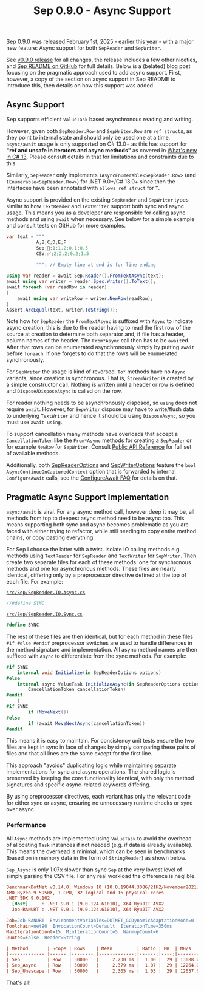 ﻿---
layout: post
title: Sep 0.9.0 - Async Support
---

Sep 0.9.0 was released February 1st, 2025 - earlier this year - with a major new
feature: Async support for both `SepReader` and `SepWriter`. 

See [v0.9.0 release](https://github.com/nietras/Sep/releases/tag/v0.9.0) for all
changes, the release includes a few other niceties, and [Sep README on
GitHub](https://github.com/nietras/Sep) for full details. Below is a (belated)
blog post focusing on the pragmatic approach used to add async support. First,
however, a copy of the section on async support in Sep README to introduce this,
then details on how this support was added.

## Async Support

Sep supports efficient `ValueTask` based asynchronous reading and writing.

However, given both `SepReader.Row` and `SepWriter.Row` are `ref struct`s, as
they point to internal state and should only be used one at a time,
`async/await` usage is only supported on C# 13.0+ as this has support for **"ref
and unsafe in iterators and async methods"** as covered in [What's new in C#
13](https://learn.microsoft.com/en-us/dotnet/csharp/whats-new/csharp-13). Please
consult details in that for limitations and constraints due to this.

Similarly, `SepReader` only implements `IAsyncEnumerable<SepReader.Row>` (and
`IEnumerable<SepReader.Row>`) for .NET 9.0+/C# 13.0+ since then the interfaces
have been annotated with `allows ref struct` for `T`.

Async support is provided on the existing `SepReader` and `SepWriter` types
similar to how `TextReader` and `TextWriter` support both sync and async usage.
This means you as a developer are responsible for calling async methods and
using `await` when necessary. See below for a simple example and consult tests
on GitHub for more examples.

```csharp
var text = """
           A;B;C;D;E;F
           Sep;🚀;1;1.2;0.1;0.5
           CSV;✅;2;2.2;0.2;1.5
           
           """; // Empty line at end is for line ending

using var reader = await Sep.Reader().FromTextAsync(text);
await using var writer = reader.Spec.Writer().ToText();
await foreach (var readRow in reader)
{
    await using var writeRow = writer.NewRow(readRow);
}
Assert.AreEqual(text, writer.ToString());
```

Note how for `SepReader` the `FromTextAsync` is suffixed with `Async` to
indicate async creation, this is due to the reader having to read the first row
of the source at creation to determine both separator and, if file has a header,
column names of the header. The `From*Async` call then has to be `await`ed.
After that rows can be enumerated asynchronously simply by putting `await`
before `foreach`. If one forgets to do that the rows will be enumerated
synchronously.

For `SepWriter` the usage is kind of reversed. `To*` methods have no `Async`
variants, since creation is synchronous. That is, `StreamWriter` is created by a
simple constructor call. Nothing is written until a header or row is defined and
`Dispose`/`DisposeAsync` is called on the row.

For reader nothing needs to be asynchronously disposed, so `using` does not
require `await`. However, for `SepWriter` dispose may have to write/flush data
to underlying `TextWriter` and hence it should be using `DisposeAsync`, so you
must use `await using`.

To support cancellation many methods have overloads that accept a
`CancellationToken` like the `From*Async` methods for creating a `SepReader` or
for example `NewRow` for `SepWriter`. Consult [Public API
Reference](#public-api-reference) for full set of available methods.

Additionally, both [SepReaderOptions](#sepreaderoptions) and
[SepWriterOptions](#sepwriteroptions) feature the `bool
AsyncContinueOnCapturedContext` option that is forwarded to internal
`ConfigureAwait` calls, see the [ConfigureAwait
FAQ](https://devblogs.microsoft.com/dotnet/configureawait-faq/) for details on
that.

## Pragmatic Async Support Implementation

`async/await` is viral. For any async method call, however deep it may be, all
methods from top to deepest async method need to be async too. This means
supporting both sync and async becomes problematic as you are faced with either
trying to refactor, while still needing to copy entire method chains, or copy
pasting everything.

For Sep I choose the latter with a twist. Isolate IO calling methods e.g.
methods using `TextReader` for `SepReader` and `TextWriter` for `SepWriter`.
Then create two separate files for each of these methods: one for synchronous
methods and one for asynchronous methods. These files are nearly identical,
differing only by a preprocessor directive defined at the top of each file. For
example:

[`src/Sep/SepReader.IO.Async.cs`]()
```csharp
﻿//#define SYNC
```

[`src/Sep/SepReader.IO.Sync.cs`]()
```csharp
#define SYNC
```

The rest of these files are then identical, but for each method in these files
`#if #else #endif` preprocessor switches are used to handle differences in the
method signature and implementation. All async method names are then suffixed
with `Async` to differentiate from the sync methods. For example:

```csharp
#if SYNC
    internal void Initialize(in SepReaderOptions options)
#else
    internal async ValueTask InitializeAsync(in SepReaderOptions options, 
        CancellationToken cancellationToken)
#endif
    {
#if SYNC
        if (MoveNext())
#else
        if (await MoveNextAsync(cancellationToken))
#endif
```

This means it is easy to maintain. For consistency unit tests ensure the two
files are kept in sync in face of changes by simply comparing these pairs of
files and that all lines are the same except for the first line.

This approach "avoids" duplicating logic while maintaining separate
implementations for sync and async operations. The shared logic is preserved by
keeping the core functionality identical, with only the method signatures and
specific async-related keywords differing.

By using preprocessor directives, each variant has only the relevant code for
either sync or async, ensuring no unnecessary runtime checks or sync over async.

### Performance

All `Async` methods are implemented using `ValueTask` to avoid the overhead of
allocating `Task` instances if not needed (e.g. if data is already available).
This means the overhead is minimal, which can be seen in benchmarks (based on in
memory data in the form of `StringReader`) as shown below.

`Sep_Async` is only 1.07x slower than sync `Sep` at the very lowest level of
simply parsing the CSV file. For any real workload the difference is neglible.

```ini
BenchmarkDotNet v0.14.0, Windows 10 (10.0.19044.3086/21H2/November2021Update)
AMD Ryzen 9 5950X, 1 CPU, 32 logical and 16 physical cores
.NET SDK 9.0.102
  [Host]     : .NET 9.0.1 (9.0.124.61010), X64 RyuJIT AVX2
  Job-RANURT : .NET 9.0.1 (9.0.124.61010), X64 RyuJIT AVX2

Job=Job-RANURT  EnvironmentVariables=DOTNET_GCDynamicAdaptationMode=0  Runtime=.NET 9.0  
Toolchain=net90  InvocationCount=Default  IterationTime=350ms  
MaxIterationCount=15  MinIterationCount=5  WarmupCount=6  
Quotes=False  Reader=String  

| Method       | Scope | Rows    | Mean         | Ratio | MB  | MB/s    | ns/row | Allocated     | Alloc Ratio |
|------------- |------ |-------- |-------------:|------:|----:|--------:|-------:|--------------:|------------:|
| Sep______    | Row   | 50000   |     2.230 ms |  1.00 |  29 | 13088.4 |   44.6 |       1.09 KB |        1.00 |
| Sep_Async    | Row   | 50000   |     2.379 ms |  1.07 |  29 | 12264.0 |   47.6 |       1.02 KB |        0.93 |
| Sep_Unescape | Row   | 50000   |     2.305 ms |  1.03 |  29 | 12657.6 |   46.1 |       1.02 KB |        0.93 |
```

That's all!
